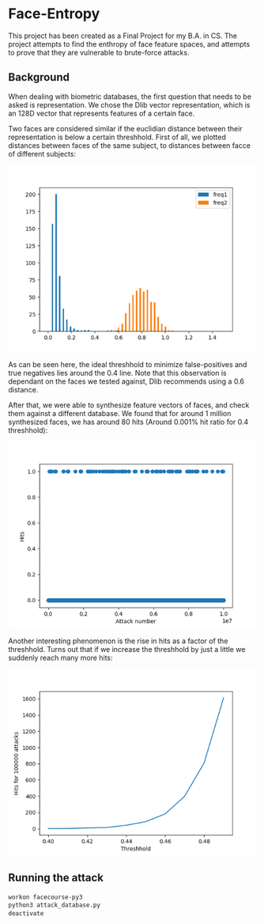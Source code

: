 # Face-Entropy

This project has been created as a Final Project for my B.A. in CS. The project attempts to find the enthropy of face feature spaces, and attempts to prove that they are vulnerable to brute-force attacks.


## Background

When dealing with biometric databases, the first question that needs to be asked is representation. We
chose the Dlib vector representation, which is an 128D vector that represents features of a certain face.


Two faces are considered similar if the euclidian distance between their representation is below a certain threshhold.
First of all, we plotted distances between faces of the same subject, to distances between facce of
different subjects:

![input image](https://github.com/Royz2123/Biometric-Attack/blob/master/figures/threshhold500.png)


As can be seen here, the ideal threshhold to minimize false-positives and true negatives lies around the 0.4
line. Note that this observation is dependant on the faces we tested against, Dlib recommends using a 0.6 distance.


After that, we were able to synthesize feature vectors of faces, and check them against a different database. We found that for around 1 million synthesized faces, we has around 80 hits (Around 0.001% hit ratio for 0.4 threshhold):

![input image](https://github.com/Royz2123/Biometric-Attack/blob/master/figures/diff_bases_10_mil.png)

Another interesting phenomenon is the rise in hits as a factor of the threshhold. Turns out that if we increase the threshhold by just a little we suddenly reach many more hits:

![input image](https://github.com/Royz2123/Biometric-Attack/blob/master/figures/thresh_test4.png)





## Running the attack


```bash
workon facecourse-py3
python3 attack_database.py
deactivate
```
